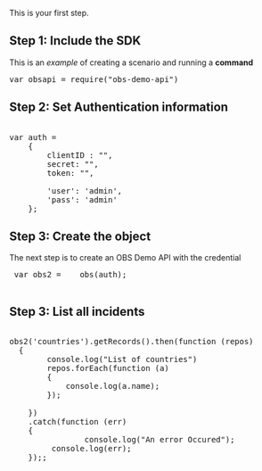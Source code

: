 This is your first step.

## Step 1: Include the SDK

This is an _example_ of creating a scenario and running a **command**
<pre class="file" data-filename="index.js" data-target="append">
var obsapi = require("obs-demo-api")
</pre>
 
## Step 2: Set Authentication information
 
<pre class="file" data-filename="index.js" data-target="append">
 
var auth = 
	{
		clientID : "",
		secret: "",
		token: "",
 
		'user': 'admin',
		'pass': 'admin'		
	};
</pre>

## Step 3: Create the object
The next step is to create an OBS Demo API with the credential
<pre class="file" data-filename="index.js" data-target="append">
 var obs2 =    obs(auth);
 </pre>
 
## Step 3: List all incidents
<pre class="file" data-filename="index.js" data-target="append">
 
obs2('countries').getRecords().then(function (repos) 
  {
		console.log("List of countries")	
		repos.forEach(function (a)
		{
			console.log(a.name);
		});
		 
    })
    .catch(function (err) 
    {
		        console.log("An error Occured");
         console.log(err);
    });;
</pre>
 
